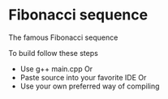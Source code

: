 # Fibonacci sequence
The famous Fibonacci sequence

To build follow these steps
- Use g++ main.cpp
Or
- Paste source into your favorite IDE
Or
- Use your own preferred way of compiling
